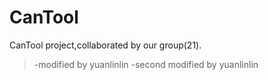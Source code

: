 # CanTool
CanTool project,collaborated by our group(21).
>-modified by yuanlinlin
>-second modified by yuanlinlin
